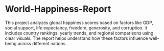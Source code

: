 # World-Happiness-Report
This project analyzes global happiness scores based on factors like GDP, social support, life expectancy, freedom, generosity, and corruption. It includes country rankings, yearly trends, and regional comparisons using clear visuals. The report helps understand how these factors influence well-being across different nations.
